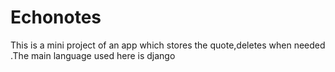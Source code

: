 # Echonotes
This is a mini project of an app which stores the quote,deletes when needed .The main language used here is django
